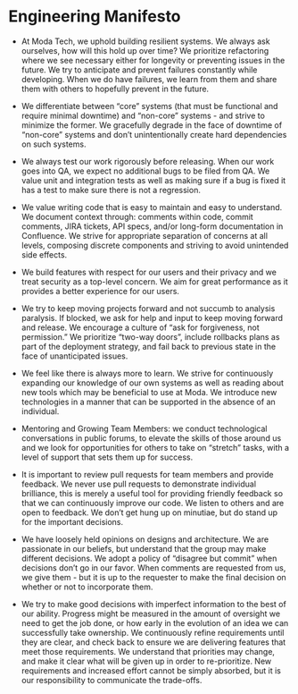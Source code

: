 # Engineering Manifesto

- At Moda Tech, we uphold building resilient systems. We always ask ourselves, how will this hold up over time? We prioritize refactoring where we see necessary either for longevity or preventing issues in the future. We try to anticipate and prevent failures constantly while developing. When we do have failures, we learn from them and share them with others to hopefully prevent in the future.

- We differentiate between “core” systems (that must be functional and require minimal downtime) and “non-core” systems - and strive to minimize the former. We gracefully degrade in the face of downtime of “non-core” systems and don’t unintentionally create hard dependencies on such systems.

- We always test our work rigorously before releasing. When our work goes into QA, we expect no additional bugs to be filed from QA. We value unit and integration tests as well as making sure if a bug is fixed it has a test to make sure there is not a regression. 

- We value writing code that is easy to maintain and easy to understand. We document context through: comments within code, commit comments, JIRA tickets, API specs, and/or long-form documentation in Confluence. We strive for appropriate separation of concerns at all levels, composing discrete components and striving to avoid unintended side effects.

- We build features with respect for our users and their privacy and we treat security as a top-level concern. We aim for great performance as it provides a better experience for our users. 

- We try to keep moving projects forward and not succumb to analysis paralysis. If blocked, we ask for help and input to keep moving forward and release. We encourage a culture of “ask for forgiveness, not permission.” We prioritize “two-way doors”, include rollbacks plans as part of the deployment strategy, and fail back to previous state in the face of unanticipated issues.

- We feel like there is always more to learn. We strive for continuously expanding our knowledge of our own systems as well as reading about new tools which may be beneficial to use at Moda. We introduce new technologies in a manner that can be supported in the absence of an individual.

- Mentoring and Growing Team Members: we conduct technological conversations in public forums, to elevate the skills of those around us and we look for opportunities for others to take on “stretch” tasks, with a level of support that sets them up for success.

- It is important to review pull requests for team members and provide feedback. We never use pull requests to demonstrate individual brilliance, this is merely a useful tool for providing friendly feedback so that we can continuously improve our code. We listen to others and are open to feedback. We don’t get hung up on minutiae, but do stand up for the important decisions.

- We have loosely held opinions on designs and architecture. We are passionate in our beliefs, but understand that the group may make different decisions. We adopt a policy of “disagree but commit” when decisions don’t go in our favor. When comments are requested from us, we give them - but it is up to the requester to make the final decision on whether or not to incorporate them.

- We try to make good decisions with imperfect information to the best of our ability. Progress might be measured in the amount of oversight we need to get the job done, or how early in the evolution of an idea we can successfully take ownership. We continuously refine requirements until they are clear, and check back to ensure we are delivering features that meet those requirements. We understand that priorities may change, and make it clear what will be given up in order to re-prioritize. New requirements and increased effort cannot be simply absorbed, but it is our responsibility to communicate the trade-offs.

